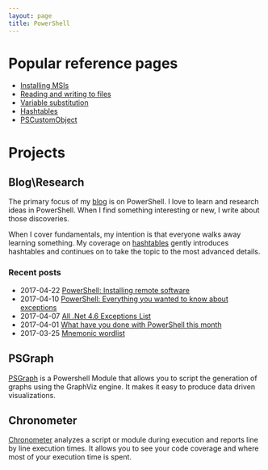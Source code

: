 ```yaml
---
layout: page
title: PowerShell
---
```


# Popular reference pages

* [Installing MSIs](/2016-10-21-powershell-installing-msi-files/?utm_source=blog&utm_medium=blog&utm_content=popref)
* [Reading and writing to files](/2017-03-18-Powershell-reading-and-saving-data-to-files/?utm_source=blog&utm_medium=blog&utm_content=popref)
* [Variable substitution](/2017-01-13-powershell-variable-substitution-in-strings\?utm_source=blog&utm_medium=blog&utm_content=popref)
* [Hashtables](/2016-11-06-powershell-hashtable-everything-you-wanted-to-know-about\?utm_source=blog&utm_medium=blog&utm_content=popref)
* [PSCustomObject](/2016-10-28-powershell-everything-you-wanted-to-know-about-pscustomobject\?utm_source=blog&utm_medium=blog&utm_content=popref)

# Projects

## Blog\Research

The primary focus of my [blog](/blog/?utm_source=blog&utm_medium=blog&utm_content=index) is on PowerShell. I love to learn and research ideas in PowerShell. When I find something interesting or new, I write about those discoveries. 

When I cover fundamentals, my intention is that everyone walks away learning something. My coverage on [hashtables](/2016-11-06-powershell-hashtable-everything-you-wanted-to-know-about/?utm_source=blog&utm_medium=blog&utm_content=index) gently introduces hashtables and continues on to take the topic to the most advanced details.

### Recent posts

* 2017-04-22 [PowerShell: Installing remote software](https://kevinmarquette.github.io/2017-04-22-Powershell-installing-remote-software/?utm_source=blog&utm_medium=blog&utm_content=recent)
* 2017-04-10 [PowerShell: Everything you wanted to know about exceptions](https://kevinmarquette.github.io/2017-04-10-Powershell-exceptions-everything-you-ever-wanted-to-know/?utm_source=blog&utm_medium=blog&utm_content=recent)
* 2017-04-07 [All .Net 4.6 Exceptions List](https://kevinmarquette.github.io/2017-04-07-all-dotnet-exception-list/?utm_source=blog&utm_medium=blog&utm_content=recent)
* 2017-04-01 [What have you done with PowerShell this month](https://kevinmarquette.github.io/2017-04-01-Powershell-last-month/?utm_source=blog&utm_medium=blog&utm_content=recent)
* 2017-03-25 [Mnemonic wordlist](/2017-03-25-mnemonic-wordlist/?utm_source=blog&utm_medium=blog&utm_content=recent)


## PSGraph

[PSGraph](/2017-01-30-Powershell-PSGraph//?utm_source=blog&utm_medium=blog&utm_content=projects) is a Powershell Module that allows you to script the generation of graphs using the GraphViz engine. It makes it easy to produce data driven visualizations.

## Chronometer

[Chronometer](/2017-02-05-Powershell-Chronometer-line-by-line-script-execution-times/?utm_source=blog&utm_medium=blog&utm_content=projects) analyzes a script or module during execution and reports line by line execution times. It allows you to see your code coverage and where most of your execution time is spent.
